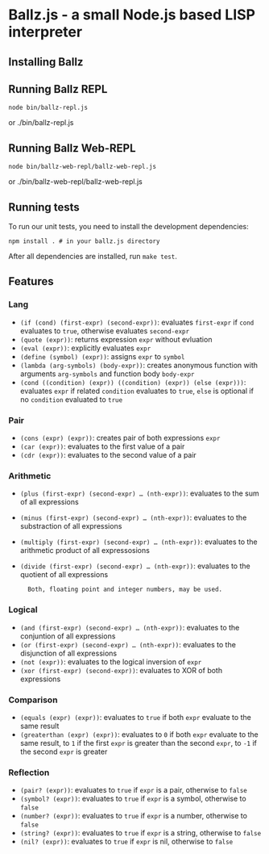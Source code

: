 # Ballz.js - a small Node.js based LISP interpreter

## Installing Ballz



## Running Ballz REPL
  	node bin/ballz-repl.js
or
  	./bin/ballz-repl.js
## Running Ballz Web-REPL
  	node bin/ballz-web-repl/ballz-web-repl.js
or
  	./bin/ballz-web-repl/ballz-web-repl.js
## Running tests

To run our unit tests, you need to install the development dependencies:

    npm install . # in your ballz.js directory

After all dependencies are installed, run `make test`.

## Features

### Lang
* `(if (cond) (first-expr) (second-expr))`: evaluates `first-expr` if `cond` evaluates to `true`, otherwise evaluates `second-expr`
* `(quote (expr))`: returns expression `expr` without evluation
* `(eval (expr))`: explicitly evaluates `expr`
* `(define (symbol) (expr))`: assigns `expr` to `symbol`
* `(lambda (arg-symbols) (body-expr))`: creates anonymous function with arguments `arg-symbols` and function body `body-expr`
* `(cond ((condition) (expr)) ((condition) (expr)) (else (expr)))`: evaluates `expr` if related `condition` evaluates to `true`, `else` is optional if no `condition` evaluated to `true`

### Pair
* `(cons (expr) (expr))`: creates pair of both expressions `expr`
* `(car (expr))`: evaluates to the first value of a pair
* `(cdr (expr))`: evaluates to the second value of a pair

### Arithmetic
* `(plus (first-expr) (second-expr) … (nth-expr))`: evaluates to the sum of all expressions
* `(minus (first-expr) (second-expr) … (nth-expr))`: evaluates to the substraction of all expressions
* `(multiply (first-expr) (second-expr) … (nth-expr))`: evaluates to the arithmetic product of all expressosions
* `(divide (first-expr) (second-expr) … (nth-expr))`: evaluates to the quotient of all expressions

		Both, floating point and integer numbers, may be used.

### Logical

* `(and (first-expr) (second-expr) … (nth-expr))`: evaluates to the conjuntion of all expressions
* `(or (first-expr) (second-expr) … (nth-expr))`: evaluates to the disjunction of all expressions
* `(not (expr))`: evaluates to the logical inversion of `expr`
* `(xor (first-expr) (second-expr))`: evaluates to XOR of both expressions

### Comparison
* `(equals (expr) (expr))`: evaluates to `true` if both `expr` evaluate to the same result
* `(greaterthan (expr) (expr))`: evaluates to `0` if both `expr` evaluate to the same result, to `1` if the first `expr` is greater than the second `expr`, to `-1` if the second `expr` is greater

### Reflection
* `(pair? (expr))`: evaluates to `true` if `expr` is a pair, otherwise to `false`
* `(symbol? (expr))`: evaluates to `true` if `expr` is a symbol, otherwise to `false`
* `(number? (expr))`: evaluates to `true` if `expr` is a number, otherwise to `false`
* `(string? (expr))`: evaluates to `true` if `expr` is a string, otherwise to `false`
* `(nil? (expr))`: evaluates to `true` if `expr` is nil, otherwise to `false`




